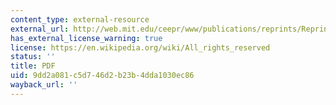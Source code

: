 ```yaml
---
content_type: external-resource
external_url: http://web.mit.edu/ceepr/www/publications/reprints/Reprint_205_WC.pdf
has_external_license_warning: true
license: https://en.wikipedia.org/wiki/All_rights_reserved
status: ''
title: PDF
uid: 9dd2a081-c5d7-46d2-b23b-4dda1030ec86
wayback_url: ''
---
```

